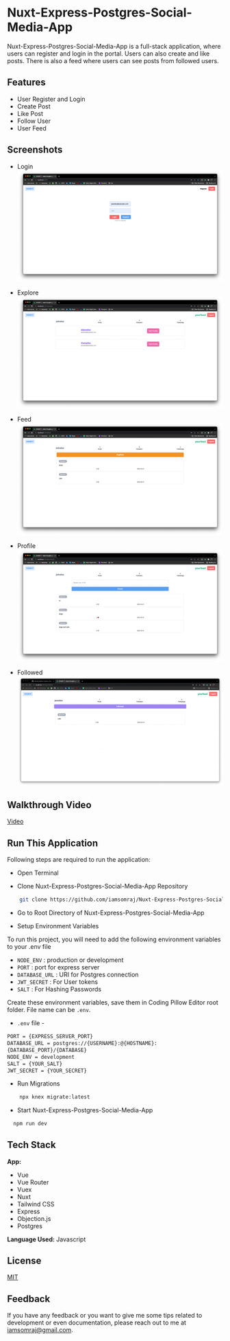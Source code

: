 # Nuxt-Express-Postgres-Social-Media-App

Nuxt-Express-Postgres-Social-Media-App is a full-stack application, where users can register and login in the portal. Users can also create and like posts. There is also a feed where users can see posts from followed users.

## Features

- User Register and Login
- Create Post
- Like Post
- Follow User
- User Feed

## Screenshots

- Login
  <img src="/assets/Login.png" alt="Login" />

- Explore
  <img src="/assets/Explore.png" alt="Explore" />

- Feed
  <img src="/assets/Feed.png" alt="Feed" />

- Profile
  <img src="/assets/Profile.png" alt="Profile" />
  
- Followed
  <img src="/assets/Followed.png" alt="Followed" />

## Walkthrough Video

[Video](https://youtu.be/OsheRzgu9s4)

## Run This Application

Following steps are required to run the application:

- Open Terminal

- Clone Nuxt-Express-Postgres-Social-Media-App Repository

```bash
    git clone https://github.com/iamsomraj/Nuxt-Express-Postgres-Social-Media-App.git
```

- Go to Root Directory of Nuxt-Express-Postgres-Social-Media-App

- Setup Environment Variables

To run this project, you will need to add the following environment variables to your .env file

- `NODE_ENV` : production or development
- `PORT` : port for express server
- `DATABASE_URL` : URI for Postgres connection
- `JWT_SECRET` : For User tokens
- `SALT` : For Hashing Passwords

Create these environment variables, save them in Coding Pillow Editor root folder. File name can be `.env`.

- `.env` file -

```
PORT = {EXPRESS_SERVER_PORT}
DATABASE_URL = postgres://{USERNAME}:@{HOSTNAME}:{DATABASE_PORT}/{DATABASE}
NODE_ENV = development
SALT = {YOUR_SALT}
JWT_SECRET = {YOUR_SECRET}
```

- Run Migrations

```bash
    npx knex migrate:latest
```

- Start Nuxt-Express-Postgres-Social-Media-App

```bash
  npm run dev
```

## Tech Stack

**App:**

- Vue
- Vue Router
- Vuex
- Nuxt
- Tailwind CSS
- Express
- Objection.js
- Postgres

**Language Used:** Javascript

## License

[MIT](https://choosealicense.com/licenses/mit/)

## Feedback

If you have any feedback or you want to give me some tips related to development or even documentation, please reach out to me at iamsomraj@gmail.com.
